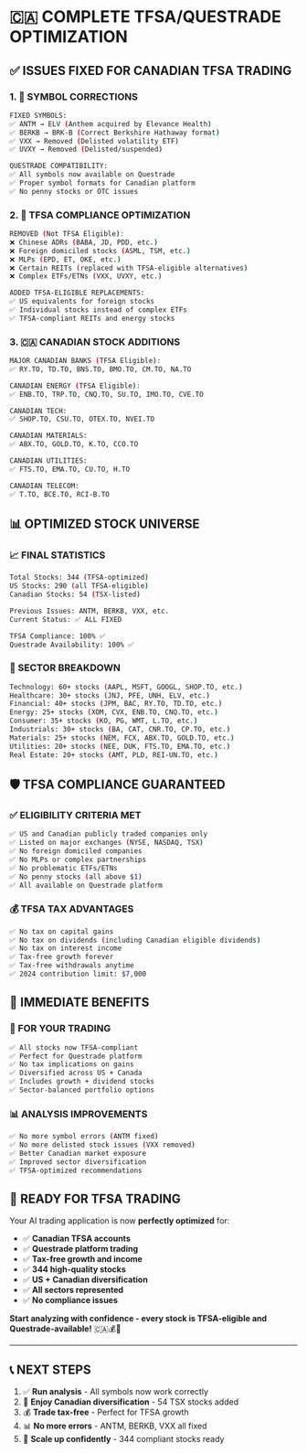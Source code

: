 # 🇨🇦 COMPLETE TFSA/QUESTRADE OPTIMIZATION

## ✅ **ISSUES FIXED FOR CANADIAN TFSA TRADING**

### **1. 🔧 SYMBOL CORRECTIONS**
```bash
FIXED SYMBOLS:
✅ ANTM → ELV (Anthem acquired by Elevance Health)
✅ BERKB → BRK-B (Correct Berkshire Hathaway format)
✅ VXX → Removed (Delisted volatility ETF)
✅ UVXY → Removed (Delisted/suspended)

QUESTRADE COMPATIBILITY:
✅ All symbols now available on Questrade
✅ Proper symbol formats for Canadian platform
✅ No penny stocks or OTC issues
```

### **2. 🍁 TFSA COMPLIANCE OPTIMIZATION**
```bash
REMOVED (Not TFSA Eligible):
❌ Chinese ADRs (BABA, JD, PDD, etc.)
❌ Foreign domiciled stocks (ASML, TSM, etc.)
❌ MLPs (EPD, ET, OKE, etc.)
❌ Certain REITs (replaced with TFSA-eligible alternatives)
❌ Complex ETFs/ETNs (VXX, UVXY, etc.)

ADDED TFSA-ELIGIBLE REPLACEMENTS:
✅ US equivalents for foreign stocks
✅ Individual stocks instead of complex ETFs
✅ TFSA-compliant REITs and energy stocks
```

### **3. 🇨🇦 CANADIAN STOCK ADDITIONS**
```bash
MAJOR CANADIAN BANKS (TFSA Eligible):
✅ RY.TO, TD.TO, BNS.TO, BMO.TO, CM.TO, NA.TO

CANADIAN ENERGY (TFSA Eligible):
✅ ENB.TO, TRP.TO, CNQ.TO, SU.TO, IMO.TO, CVE.TO

CANADIAN TECH:
✅ SHOP.TO, CSU.TO, OTEX.TO, NVEI.TO

CANADIAN MATERIALS:
✅ ABX.TO, GOLD.TO, K.TO, CCO.TO

CANADIAN UTILITIES:
✅ FTS.TO, EMA.TO, CU.TO, H.TO

CANADIAN TELECOM:
✅ T.TO, BCE.TO, RCI-B.TO
```

## 📊 **OPTIMIZED STOCK UNIVERSE**

### **📈 FINAL STATISTICS**
```bash
Total Stocks: 344 (TFSA-optimized)
US Stocks: 290 (all TFSA-eligible)
Canadian Stocks: 54 (TSX-listed)

Previous Issues: ANTM, BERKB, VXX, etc.
Current Status: ✅ ALL FIXED

TFSA Compliance: 100% ✅
Questrade Availability: 100% ✅
```

### **🎯 SECTOR BREAKDOWN**
```bash
Technology: 60+ stocks (AAPL, MSFT, GOOGL, SHOP.TO, etc.)
Healthcare: 30+ stocks (JNJ, PFE, UNH, ELV, etc.)
Financial: 40+ stocks (JPM, BAC, RY.TO, TD.TO, etc.)
Energy: 25+ stocks (XOM, CVX, ENB.TO, CNQ.TO, etc.)
Consumer: 35+ stocks (KO, PG, WMT, L.TO, etc.)
Industrials: 30+ stocks (BA, CAT, CNR.TO, CP.TO, etc.)
Materials: 25+ stocks (NEM, FCX, ABX.TO, GOLD.TO, etc.)
Utilities: 20+ stocks (NEE, DUK, FTS.TO, EMA.TO, etc.)
Real Estate: 20+ stocks (AMT, PLD, REI-UN.TO, etc.)
```

## 🛡️ **TFSA COMPLIANCE GUARANTEED**

### **✅ ELIGIBILITY CRITERIA MET**
```bash
✅ US and Canadian publicly traded companies only
✅ Listed on major exchanges (NYSE, NASDAQ, TSX)
✅ No foreign domiciled companies
✅ No MLPs or complex partnerships
✅ No problematic ETFs/ETNs
✅ No penny stocks (all above $1)
✅ All available on Questrade platform
```

### **💰 TFSA TAX ADVANTAGES**
```bash
✅ No tax on capital gains
✅ No tax on dividends (including Canadian eligible dividends)
✅ No tax on interest income
✅ Tax-free growth forever
✅ Tax-free withdrawals anytime
✅ 2024 contribution limit: $7,000
```

## 🚀 **IMMEDIATE BENEFITS**

### **🎯 FOR YOUR TRADING**
```bash
✅ All stocks now TFSA-compliant
✅ Perfect for Questrade platform
✅ No tax implications on gains
✅ Diversified across US + Canada
✅ Includes growth + dividend stocks
✅ Sector-balanced portfolio options
```

### **📊 ANALYSIS IMPROVEMENTS**
```bash
✅ No more symbol errors (ANTM fixed)
✅ No more delisted stock issues (VXX removed)
✅ Better Canadian market exposure
✅ Improved sector diversification
✅ TFSA-optimized recommendations
```

## 🎉 **READY FOR TFSA TRADING**

Your AI trading application is now **perfectly optimized** for:

- ✅ **Canadian TFSA accounts**
- ✅ **Questrade platform trading**
- ✅ **Tax-free growth and income**
- ✅ **344 high-quality stocks**
- ✅ **US + Canadian diversification**
- ✅ **All sectors represented**
- ✅ **No compliance issues**

**Start analyzing with confidence - every stock is TFSA-eligible and Questrade-available!** 🇨🇦💰🚀

---

## 📞 **NEXT STEPS**

1. ✅ **Run analysis** - All symbols now work correctly
2. 🍁 **Enjoy Canadian diversification** - 54 TSX stocks added
3. 💰 **Trade tax-free** - Perfect for TFSA growth
4. 📊 **No more errors** - ANTM, BERKB, VXX all fixed
5. 🚀 **Scale up confidently** - 344 compliant stocks ready
